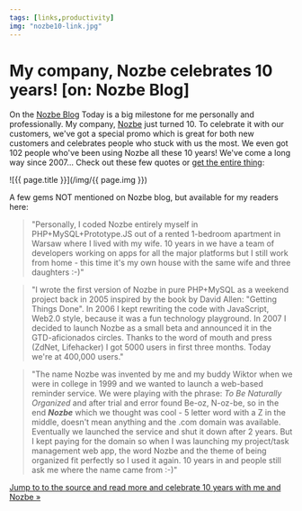 ```yaml
---
tags: [links,productivity]
img: "nozbe10-link.jpg"
---
```


# My company, Nozbe celebrates 10 years! [on: Nozbe Blog]

On the [Nozbe Blog][s] Today is a big milestone for me personally and professionally. My company, [Nozbe][n] just turned 10. To celebrate it with our customers, we've got a special promo which is great for both new customers and celebrates people who stuck with us the most. We even got 102 people who've been using Nozbe all these 10 years! We've come a long way since 2007...
Check out these few quotes or [get the entire thing][s]:

<!--More-->

![{{ page.title }}](/img/{{ page.img }})

A few gems NOT mentioned on Nozbe blog, but available for my readers here:

> "Personally, I coded Nozbe entirely myself in PHP+MySQL+Prototype.JS out of a rented 1-bedroom apartment in Warsaw where I lived with my wife. 10 years in we have a team of developers working on apps for all the major platforms but I still work from home - this time it's my own house with the same wife and three daughters :-)"

> "I wrote the first version of Nozbe in pure PHP+MySQL as a weekend project back in 2005 inspired by the book by David Allen: "Getting Things Done". In 2006 I kept rewriting the code with JavaScript, Web2.0 style, because it was a fun technology playground. In 2007 I decided to launch Nozbe as a small beta and announced it in the GTD-aficionados circles. Thanks to the word of mouth and press (ZdNet, Lifehacker) I got 5000 users in first three months. Today we're at 400,000 users."

> "The name Nozbe was invented by me and my buddy Wiktor when we were in college in 1999 and we wanted to launch a web-based reminder service. We were playing with the phrase: *To Be Naturally Organized* and after trial and error found Be-oz, N-oz-be, so in the end ***Nozbe*** which we thought was cool - 5 letter word with a Z in the middle, doesn't mean anything and the .com domain was available. Eventually we launched the service and shut it down after 2 years. But I kept paying for the domain so when I was launching my project/task management web app, the word Nozbe and the theme of being organized fit perfectly so I used it again. 10 years in and people still ask me where the name came from :-)"

[Jump to to the source and read more and celebrate 10 years with me and Nozbe »][s]

[s]: https://nozbe.com/blog/10-years/
[p]: /podcast
[n]: https://michael.gratis/nozbe
[r]: https://michael.gratis/radex
[i]: https://michael.gratis/thepodcast
[o]: https://michael.gratis/ipadonly

[pm]: http://productivemag.com/